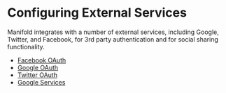 # Configuring External Services

Manifold integrates with a number of external services, including Google, Twitter, and Facebook, for 3rd party authentication and for social sharing functionality.

* [Facebook OAuth](oauth/facebook.md)
* [Google OAuth](oauth/google.md)
* [Twitter OAuth](oauth/twitter.md)
* [Google Services](google_services/README.md)


